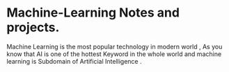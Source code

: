 # Machine-Learning Notes and projects.

Machine Learning is the most popular technology in modern world , As you know that AI is one of the hottest Keyword in the whole world and machine learning is Subdomain of Artificial Intelligence .
